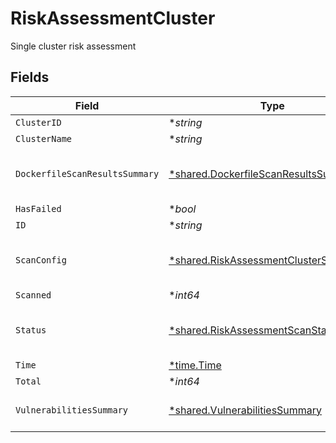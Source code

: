 # RiskAssessmentCluster

Single cluster risk assessment


## Fields

| Field                                                                                                    | Type                                                                                                     | Required                                                                                                 | Description                                                                                              |
| -------------------------------------------------------------------------------------------------------- | -------------------------------------------------------------------------------------------------------- | -------------------------------------------------------------------------------------------------------- | -------------------------------------------------------------------------------------------------------- |
| `ClusterID`                                                                                              | **string*                                                                                                | :heavy_minus_sign:                                                                                       | N/A                                                                                                      |
| `ClusterName`                                                                                            | **string*                                                                                                | :heavy_minus_sign:                                                                                       | N/A                                                                                                      |
| `DockerfileScanResultsSummary`                                                                           | [*shared.DockerfileScanResultsSummary](../../../pkg/models/shared/dockerfilescanresultssummary.md)       | :heavy_minus_sign:                                                                                       | dockerfile scan results summary by severity                                                              |
| `HasFailed`                                                                                              | **bool*                                                                                                  | :heavy_minus_sign:                                                                                       | N/A                                                                                                      |
| `ID`                                                                                                     | **string*                                                                                                | :heavy_minus_sign:                                                                                       | N/A                                                                                                      |
| `ScanConfig`                                                                                             | [*shared.RiskAssessmentClusterScanConfig](../../../pkg/models/shared/riskassessmentclusterscanconfig.md) | :heavy_minus_sign:                                                                                       | Single cluster risk assessment scan config                                                               |
| `Scanned`                                                                                                | **int64*                                                                                                 | :heavy_minus_sign:                                                                                       | N/A                                                                                                      |
| `Status`                                                                                                 | [*shared.RiskAssessmentScanStatus](../../../pkg/models/shared/riskassessmentscanstatus.md)               | :heavy_minus_sign:                                                                                       | Status of a risk assessment scan                                                                         |
| `Time`                                                                                                   | [*time.Time](https://pkg.go.dev/time#Time)                                                               | :heavy_minus_sign:                                                                                       | N/A                                                                                                      |
| `Total`                                                                                                  | **int64*                                                                                                 | :heavy_minus_sign:                                                                                       | N/A                                                                                                      |
| `VulnerabilitiesSummary`                                                                                 | [*shared.VulnerabilitiesSummary](../../../pkg/models/shared/vulnerabilitiessummary.md)                   | :heavy_minus_sign:                                                                                       | Vulnerabilities summary by severity                                                                      |